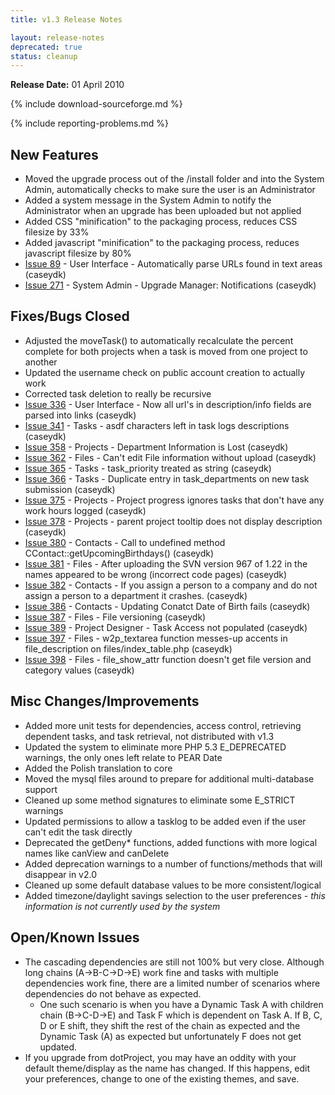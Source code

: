 ```yaml
---
title: v1.3 Release Notes

layout: release-notes
deprecated: true
status: cleanup
---
```


**Release Date:** 01 April 2010

{% include download-sourceforge.md %}

{% include reporting-problems.md %}

## New Features

* Moved the upgrade process out of the /install folder and into the System Admin, automatically checks to make sure the user is an Administrator
* Added a system message in the System Admin to notify the Administrator when an upgrade has been uploaded but not applied
* Added CSS "minification" to the packaging process, reduces CSS filesize by 33%
* Added javascript "minification" to the packaging process, reduces javascript filesize by 80%
* [Issue 89](http://bugs.web2project.net/view.php?id=89)  - User Interface - Automatically parse URLs found in text areas (caseydk)
* [Issue 271](http://bugs.web2project.net/view.php?id=271)  - System Admin - Upgrade Manager: Notifications (caseydk)

## Fixes/Bugs Closed

* Adjusted the moveTask() to automatically recalculate the percent complete for both projects when a task is moved from one project to another
* Updated the username check on public account creation to actually work
* Corrected task deletion to really be recursive
* [Issue 336](http://bugs.web2project.net/view.php?id=336)  - User Interface - Now all url's in description/info fields are parsed into links (caseydk)
* [Issue 341](http://bugs.web2project.net/view.php?id=341)  - Tasks - asdf characters left in task logs descriptions (caseydk)
* [Issue 358](http://bugs.web2project.net/view.php?id=358)  - Projects - Department Information is Lost (caseydk)
* [Issue 362](http://bugs.web2project.net/view.php?id=362)  - Files - Can't edit File information without upload (caseydk)
* [Issue 365](http://bugs.web2project.net/view.php?id=365)  - Tasks - task_priority treated as string (caseydk)
* [Issue 366](http://bugs.web2project.net/view.php?id=366)  - Tasks - Duplicate entry in task_departments on new task submission (caseydk)
* [Issue 375](http://bugs.web2project.net/view.php?id=375)  - Projects - Project progress ignores tasks that don't have any work hours logged (caseydk)
* [Issue 378](http://bugs.web2project.net/view.php?id=378)  - Projects - parent project tooltip does not display description (caseydk)
* [Issue 380](http://bugs.web2project.net/view.php?id=380)  - Contacts - Call to undefined method CContact::getUpcomingBirthdays() (caseydk)
* [Issue 381](http://bugs.web2project.net/view.php?id=381)  - Files - After uploading the SVN version 967 of 1.22 in the names appeared to be wrong (incorrect code pages) (caseydk)
* [Issue 382](http://bugs.web2project.net/view.php?id=382)  - Contacts - If you assign a person to a company and do not assign a person to a department it crashes. (caseydk)
* [Issue 386](http://bugs.web2project.net/view.php?id=386)  - Contacts - Updating Conatct Date of Birth fails (caseydk)
* [Issue 387](http://bugs.web2project.net/view.php?id=387)  - Files - File versioning (caseydk)
* [Issue 389](http://bugs.web2project.net/view.php?id=389)  - Project Designer - Task Access not populated (caseydk)
* [Issue 397](http://bugs.web2project.net/view.php?id=397)  - Files - w2p_textarea function messes-up accents in file_description on files/index_table.php (caseydk)
* [Issue 398](http://bugs.web2project.net/view.php?id=398)  - Files - file_show_attr function doesn't get file version and category values (caseydk)

## Misc Changes/Improvements

* Added more unit tests for dependencies, access control, retrieving dependent tasks, and task retrieval, not distributed with v1.3
* Updated the system to eliminate more PHP 5.3 E_DEPRECATED warnings, the only ones left relate to PEAR Date
* Added the Polish translation to core
* Moved the mysql files around to prepare for additional multi-database support
* Cleaned up some method signatures to eliminate some E_STRICT warnings
* Updated permissions to allow a tasklog to be added even if the user can't edit the task directly
* Deprecated the getDeny* functions, added functions with more logical names like canView and canDelete
* Added deprecation warnings to a number of functions/methods that will disappear in v2.0
* Cleaned up some default database values to be more consistent/logical
* Added timezone/daylight savings selection to the user preferences - *this information is not currently used by the system*

## Open/Known Issues

* The cascading dependencies are still not 100% but very close.  Although long chains (A->B-C->D->E) work fine and tasks with multiple dependencies work fine, there are a limited number of scenarios where dependencies do not behave as expected.
  * One such scenario is when you have a Dynamic Task A with children chain (B->C-D->E) and Task F which is dependent on Task A.  If B, C, D or E shift, they shift the rest of the chain as expected and the Dynamic Task (A) as expected but unfortunately F does not get updated.
* If you upgrade from dotProject, you may have an oddity with your default theme/display as the name has changed.  If this happens, edit your preferences, change to one of the existing themes, and save.